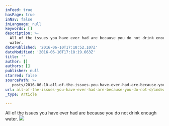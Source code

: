 ```yaml
---
inFeed: true
hasPage: true
inNav: false
inLanguage: null
keywords: []
description: >-
  All of the issues you have ever had are because you do not drink enough
  water. 
datePublished: '2016-06-10T17:18:52.107Z'
dateModified: '2016-06-10T17:18:19.663Z'
title: ''
author: []
authors: []
publisher: null
starred: false
sourcePath: >-
  _posts/2016-06-10-all-of-the-issues-you-have-ever-had-are-because-you-do-not-d.md
url: all-of-the-issues-you-have-ever-had-are-because-you-do-not-d/index.html
_type: Article

---
```

All of the issues you have ever had are because you do not drink enough water. ![](https://the-grid-user-content.s3-us-west-2.amazonaws.com/2acdd626-e244-42a8-974e-68e2b5fbdbcf.jpg)